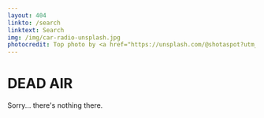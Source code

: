 ```yaml
---
layout: 404
linkto: /search
linktext: Search
img: /img/car-radio-unsplash.jpg
photocredit: Top photo by <a href="https://unsplash.com/@shotaspot?utm_source=unsplash&amp;utm_medium=referral&amp;utm_content=creditCopyText">Frank Albrecht</a> on <a href="https://unsplash.com/s/photos/radio?utm_source=unsplash&amp;utm_medium=referral&amp;utm_content=creditCopyText">Unsplash</a>
---
```


# DEAD AIR

Sorry... there's nothing there.